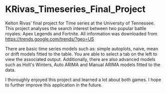 # KRivas_Timeseries_Final_Project
Kelton Rivas' final project for Time series at the University of Tennessee. This project analyses the search interest between two popular battle royales: Apex Legends and Fortnite. All information was downloaded from https://trends.google.com/trends/?geo=US

There are basic time series models such as: simple autoplots, naive, mean or drift models fitted to the table. You are able to select a tab on the left to view the associated output.  Additionally, there are also advanced models such as Holt's Winters, Auto ARIMA and Manual ARIMA models fitted to the data. 

I thoroughly enjoyed this project and learned a lot about both games. I hope to further improve this application in the future.
